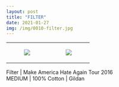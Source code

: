 ```yaml
---
layout: post
title: "FILTER"
date: 2021-01-27
img: /img/0010-filter.jpg
---
```




<table style="width:100%;"><tr><td style="vertical-align:top;">
      <figure class="tmblr-full" data-orig-height="2048" data-orig-width="1365" data-orig-src="https://concertshirts.netlify.app/shirts/0010/0010-01.jpg"><img src="https://64.media.tumblr.com/d3eaa1f3e2b0b24a96cb21dd11f05bd2/bda505f2ba183a72-68/s540x810/90e49af1cc7b042794670255024ab644d75c8cf4.jpg" data-orig-height="2048" data-orig-width="1365" data-orig-src="https://concertshirts.netlify.app/shirts/0010/0010-01.jpg"/></figure></td>
    <td style="vertical-align:top;">
      <figure class="tmblr-full" data-orig-height="2048" data-orig-width="1365" data-orig-src="https://concertshirts.netlify.app/shirts/0010/0010-02.jpg"><img src="https://64.media.tumblr.com/2b26c039867d1b7c41190d995daf2042/bda505f2ba183a72-0c/s540x810/918738ec1325aa9646c76abbfcc10300816ce25f.jpg" data-orig-height="2048" data-orig-width="1365" data-orig-src="https://concertshirts.netlify.app/shirts/0010/0010-02.jpg"/></figure></td>
  </tr></table><p>
  Filter | Make America Hate Again Tour 2016<br/>MEDIUM | 100% Cotton | Gildan
</p>
